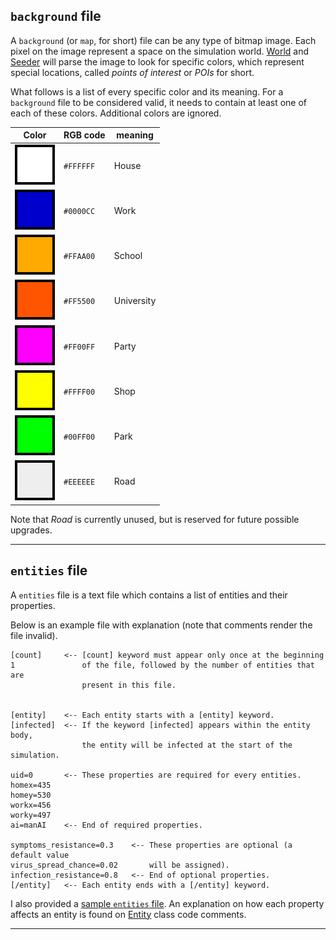 ## `background` file
A `background` (or `map`, for short) file can be any type of bitmap image.
Each pixel on the image represent a space on the simulation world. [World] and
[Seeder] will parse the image to look for specific colors, which represent
special locations, called _points of interest_ or _POIs_ for short.

What follows is a list of every specific color and its meaning. For a
`background` file to be considered valid, it needs to contain at least one of
each of these colors. Additional colors are ignored.

|   Color   |   RGB code   |   meaning   |
|-----------|--------------|-------------|
| ![home]   | `#FFFFFF`    | House       |
| ![work]   | `#0000CC`    | Work        |
| ![school] | `#FFAA00`    | School      |
| ![uni]    | `#FF5500`    | University  |
| ![party]  | `#FF00FF`    | Party       |
| ![shop]   | `#FFFF00`    | Shop        |
| ![walk]   | `#00FF00`    | Park        |
| ![road]   | `#EEEEEE`    | Road        |

Note that _Road_ is currently unused, but is reserved for future possible
upgrades.

--------------------------------------------------------------------------------

## `entities` file
A `entities` file is a text file which contains a list of entities and their
properties.

Below is an example file with explanation (note that comments render the file
invalid).

```
[count]     <-- [count] keyword must appear only once at the beginning
1               of the file, followed by the number of entities that are
                present in this file.
              

[entity]    <-- Each entity starts with a [entity] keyword.
[infected]  <-- If the keyword [infected] appears within the entity body,
                the entity will be infected at the start of the simulation.
                
uid=0       <-- These properties are required for every entities.
homex=435
homey=530
workx=456
worky=497
ai=manAI    <-- End of required properties.

symptoms_resistance=0.3    <-- These properties are optional (a default value
virus_spread_chance=0.02       will be assigned).
infection_resistance=0.8   <-- End of optional properties.
[/entity]   <-- Each entity ends with a [/entity] keyword.
```

I also provided a [sample `entities` file][A]. An explanation on how each
property affects an entity is found on [Entity] class code comments.

--------------------------------------------------------------------------------

[World]: ../README.md#world
[Seeder]: ../README.md#seeder
[Entity]: ../README.md#entity

[home]: md/POI/home.png
[work]: md/POI/work.png
[school]: md/POI/school.png
[uni]: md/POI/uni.png
[party]: md/POI/party.png
[shop]: md/POI/shop.png
[walk]: md/POI/walk.png
[road]: md/POI/road.png

[A]: entities.sample.txt
